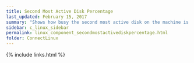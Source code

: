 ```yaml
---
title: Second Most Active Disk Percentage
last_updated: February 15, 2017
summary: "Shows how busy the second most active disk on the machine is as a percentage of maximum activity."
sidebar: c_linux_sidebar
permalink: linux_component_secondmostactivediskpercentage.html
folder: ConnectLinux
---
```



{% include links.html %}
